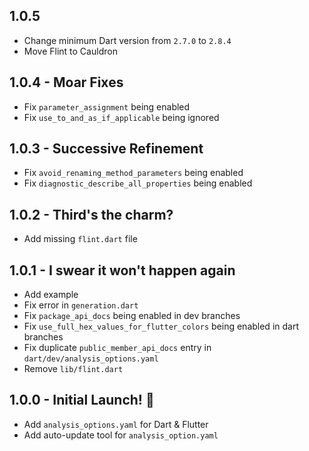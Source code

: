 ## 1.0.5
- Change minimum Dart version from `2.7.0` to `2.8.4`
- Move Flint to Cauldron

## 1.0.4 - Moar Fixes

- Fix `parameter_assignment` being enabled
- Fix `use_to_and_as_if_applicable` being ignored

## 1.0.3 - Successive Refinement

- Fix `avoid_renaming_method_parameters` being enabled
- Fix `diagnostic_describe_all_properties` being enabled

## 1.0.2 - Third's the charm?

- Add missing `flint.dart` file

## 1.0.1 - I swear it won't happen again

- Add example
- Fix error in `generation.dart`
- Fix `package_api_docs` being enabled in dev branches
- Fix `use_full_hex_values_for_flutter_colors` being enabled in dart branches
- Fix duplicate `public_member_api_docs` entry in `dart/dev/analysis_options.yaml`
- Remove `lib/flint.dart`

## 1.0.0 - Initial Launch! 🚀

- Add `analysis_options.yaml` for Dart & Flutter
- Add auto-update tool for `analysis_option.yaml`
